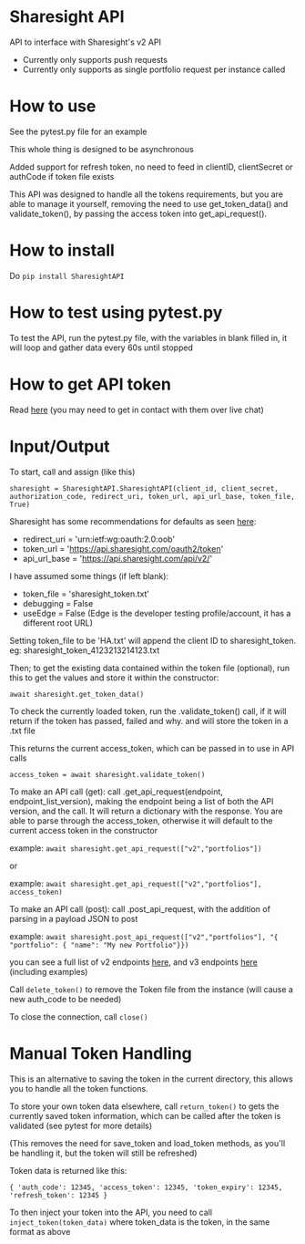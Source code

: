 # **Sharesight API** #

API to interface with Sharesight's v2 API

- Currently only supports push requests
- Currently only supports as single portfolio request per instance called

# **How to use** #
See the pytest.py file for an example

This whole thing is designed to be asynchronous 

Added support for refresh token, no need to feed in clientID, clientSecret or authCode if token file exists

This API was designed to handle all the tokens requirements, but you are able to manage it yourself, removing the need to use get_token_data() 
and validate_token(), by passing the access token into get_api_request().

# **How to install** #
Do ```pip install SharesightAPI```

# **How to test using pytest.py** #

To test the API, run the pytest.py file, with the variables in blank filled in, it will loop and gather data every 60s until stopped

# **How to get API token** #

Read [here](https://portfolio.sharesight.com/api/) (you may need to get in contact with them over live chat)

# **Input/Output** #

To start, call and assign (like this)

`sharesight = SharesightAPI.SharesightAPI(client_id, client_secret, authorization_code, redirect_uri, token_url, api_url_base, token_file, True)`

Sharesight has some recommendations for defaults as seen [here](https://portfolio.sharesight.com/api/2/authentication_flow):




+ redirect_uri = 'urn:ietf:wg:oauth:2.0:oob'
+ token_url = 'https://api.sharesight.com/oauth2/token'
+ api_url_base = 'https://api.sharesight.com/api/v2/'

I have assumed some things (if left blank):

+ token_file = 'sharesight_token.txt'
+ debugging = False
+ useEdge = False (Edge is the developer testing profile/account, it has a different root URL)

Setting token_file to be 'HA.txt' will append the client ID to sharesight_token. eg: sharesight_token_4123213214123.txt

Then; to get the existing data contained within the token file (optional), run this to get the values and store it within the constructor:

`await sharesight.get_token_data()`


To check the currently loaded token, run the .validate_token() call, if it will return if the token has passed, failed and why. and will store the token in a .txt file

This returns the current access_token, which can be passed in to use in API calls

`access_token = await sharesight.validate_token()`



To make an API call (get): call .get_api_request(endpoint, endpoint_list_version), making the endpoint being a list of both the API version, and the call. It will return a dictionary with the response. 
You are able to parse through the access_token, otherwise it will default to the current access token in the constructor

example: `await sharesight.get_api_request(["v2","portfolios"])`

or

example: `await sharesight.get_api_request(["v2","portfolios"], access_token)`

To make an API call (post): call .post_api_request, with the addition of parsing in a payload JSON to post

example: `await sharesight.post_api_request(["v2","portfolios"], "{ "portfolio": { "name": "My new Portfolio"}})`

you can see a full list of v2 endpoints [here](https://portfolio.sharesight.com/api/2/doc/index.html), and v3 endpoints [here](https://portfolio.sharesight.com/api/3/doc/index.html) (including examples)

Call `delete_token()` to remove the Token file from the instance (will cause a new auth_code to be needed)

To close the connection, call `close()`

# **Manual Token Handling** #

This is an alternative to saving the token in the current directory, this allows you to handle all the token functions.

To store your own token data elsewhere, call `return_token()` to gets the currently saved token information, which can be called after the token is validated (see pytest for more details)

(This removes the need for save_token and load_token methods, as you'll be handling it, but the token will still be refreshed)

Token data is returned like this: 

`{ 'auth_code': 12345, 'access_token': 12345, 'token_expiry': 12345, 'refresh_token': 12345 }`

To then inject your token into the API, you need to call `inject_token(token_data)` where token_data is the token, in the same format as above

